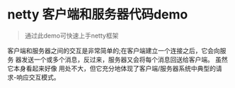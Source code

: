 # netty 客户端和服务器代码demo
> 通过此demo可快速上手netty框架

客户端和服务器之间的交互是非常简单的;在客户端建立一个连接之后，它会向服务 器发送一个或多个消息，反过来，服务器又会将每个消息回送给客户端。
虽然它本身看起来好像 用处不大，但它充分地体现了客户端/服务器系统中典型的请求-响应交互模式。
